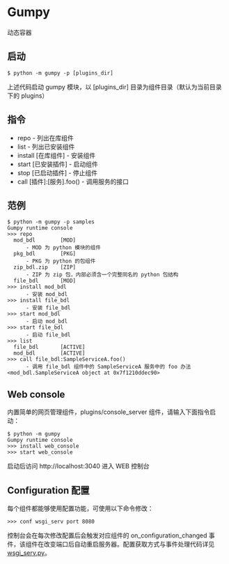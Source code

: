 # Gumpy #

动态容器

## 启动 ##

    $ python -m gumpy -p [plugins_dir]
    
上述代码启动 gumpy 模块，以 [plugins_dir] 目录为组件目录（默认为当前目录下的 plugins）

## 指令 ##

* repo - 列出在库组件
* list - 列出已安装组件
* install [在库组件] - 安装组件
* start [已安装插件] - 启动组件
* stop [已启动插件] - 停止组件
* call [插件]:[服务].foo() - 调用服务的接口

## 范例 ##

    $ python -m gumpy -p samples
    Gumpy runtime console
    >>> repo
      mod_bdl        [MOD]
          - MOD 为 python 模块的组件                         
      pkg_bdl        [PKG]
          - PKG 为 python 的包组件     
      zip_bdl.zip    [ZIP]
          - ZIP 为 zip 包，内部必须含一个完整同名的 python 包结构
      file_bdl       [MOD]
    >>> install mod_bdl
          - 安装 mod_bdl
    >>> install file_bdl
          - 安装 file_bdl
    >>> start mod_bdl
          - 启动 mod_bdl
    >>> start file_bdl
          - 启动 file_bdl
    >>> list
      file_bdl       [ACTIVE]       
      mod_bdl        [ACTIVE]
    >>> call file_bdl:SampleServiceA.foo()
          - 调用 file_bdl 组件中的 SampleServiceA 服务中的 foo 办法
    <mod_bdl.SampleServiceA object at 0x7f1210ddec90>
    
## Web console ##

内置简单的网页管理组件，plugins/console_server 组件，请输入下面指令启动：

    $ python -m gumpy
    Gumpy runtime console
    >>> install web_console
    >>> start web_console
    
启动后访问 http://localhost:3040 进入 WEB 控制台

## Configuration 配置 ##

每个组件都能够使用配置功能，可使用以下命令修改：

    >>> conf wsgi_serv port 8080
    
控制台会在每次修改配置后会触发对应组件的 on_configuration_changed 事件，该组件在改变端口后自动重启服务器。配置获取方式与事件处理代码详见 [wsgi_serv.py](plugins/wsgi_serv.py)。
